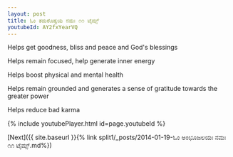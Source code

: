 ```yaml
---
layout: post
title: ಓಂ ತಮರೊಷ್ಟಯ ನಮಃ ೧೧ ಟೈಮ್ಸ್
youtubeId: AY2fxYearVQ
---
```

 
 
Helps get goodness, bliss and peace and God's blessings
 
Helps remain focused, help generate inner energy 
 
Helps boost physical and mental health 
 
Helps remain grounded and generates a sense of gratitude towards the greater power 
 
Helps reduce bad karma
 
 
 
 


{% include youtubePlayer.html id=page.youtubeId %}
 
[Next]({{ site.baseurl }}{% link  split1/_posts/2014-01-19-ಓಂ ಅಂಭೂಜಲಯಃ ನಮಃ ೧೧ ಟೈಮ್ಸ್.md%})
 

